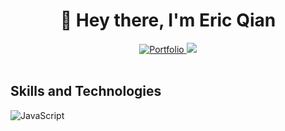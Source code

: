 <h1 align="center">🤠 Hey there, I'm Eric Qian</h1>

<p align="center">
<a href="https://www.ericqian.ca">
  <img alt="Portfolio" title="Check out my portfolio page!" src="https://img.shields.io/badge/Portfolio-Click_here!-blue">
</a>

<a href="https://www.linkedin.com/in/eric-hs-qian/">
  <img src="![LinkedIn](https://img.shields.io/badge/linkedin-%230077B5.svg?style=for-the-badge&logo=linkedin&logoColor=white)">
</a>
<br></br>
</p>

<h2> Skills and Technologies </h2>
<p>
  <a><img alt="JavaScript" src="https://img.shields.io/badge/JavaScript-F7DF1E.svg?logo=javascript&logoColor=black"></a>
    
</p>

